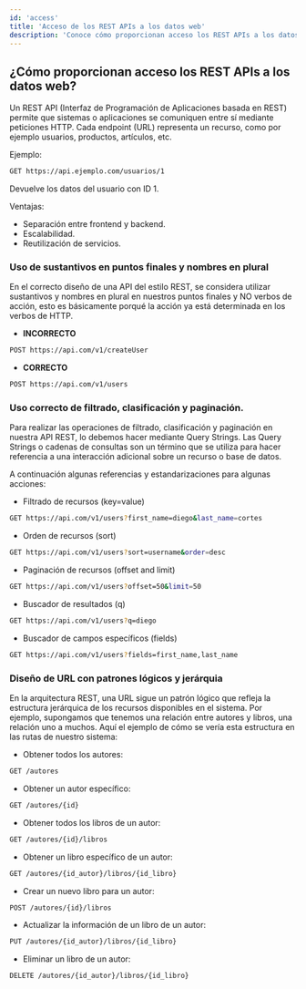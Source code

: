 ```yaml
---
id: 'access'
title: 'Acceso de los REST APIs a los datos web'
description: 'Conoce cómo proporcionan acceso los REST APIs a los datos web'
---
```


## ¿Cómo proporcionan acceso los REST APIs a los datos web?

Un REST API (Interfaz de Programación de Aplicaciones basada en REST) permite que sistemas o aplicaciones se comuniquen entre sí mediante peticiones HTTP. Cada endpoint (URL) representa un recurso, como por ejemplo usuarios, productos, artículos, etc.

Ejemplo: 

```bash
GET https://api.ejemplo.com/usuarios/1
```
Devuelve los datos del usuario con ID 1.

Ventajas:

- Separación entre frontend y backend.
- Escalabilidad.
- Reutilización de servicios.

### Uso de sustantivos en puntos finales y nombres en plural

En el correcto diseño de una API del estilo REST, se considera utilizar sustantivos y nombres en plural en nuestros puntos finales y NO verbos de acción, esto es básicamente porqué la acción ya está determinada en los verbos de HTTP.

- **INCORRECTO**

```bash
POST https://api.com/v1/createUser
```
- **CORRECTO**

```bash
POST https://api.com/v1/users
```

### Uso correcto de filtrado, clasificación y paginación.

Para realizar las operaciones de filtrado, clasificación y paginación en nuestra API REST, lo debemos hacer mediante Query Strings. Las Query Strings o cadenas de consultas son un término que se utiliza para hacer referencia a una interacción adicional sobre un recurso o base de datos.

A continuación algunas referencias y estandarizaciones para algunas acciones:

- Filtrado de recursos (key=value)

```bash
GET https://api.com/v1/users?first_name=diego&last_name=cortes
```

- Orden de recursos (sort)

```bash
GET https://api.com/v1/users?sort=username&order=desc
```

- Paginación de recursos (offset and limit)

```bash
GET https://api.com/v1/users?offset=50&limit=50
```

- Buscador de resultados (q)

```bash
GET https://api.com/v1/users?q=diego
```

- Buscador de campos específicos (fields)

```bash
GET https://api.com/v1/users?fields=first_name,last_name
```

### Diseño de URL con patrones lógicos y jerárquia

En la arquitectura REST, una URL sigue un patrón lógico que refleja la estructura jerárquica de los recursos disponibles en el sistema. Por ejemplo, supongamos que tenemos una relación entre autores y libros, una relación uno a muchos. Aquí el ejemplo de cómo se vería esta estructura en las rutas de nuestro sistema:

- Obtener todos los autores:

```bash
GET /autores
```

- Obtener un autor específico:

```bash
GET /autores/{id}
```

- Obtener todos los libros de un autor:

```bash
GET /autores/{id}/libros
```

- Obtener un libro específico de un autor:

```bash
GET /autores/{id_autor}/libros/{id_libro}
```

- Crear un nuevo libro para un autor:

```bash
POST /autores/{id}/libros
```

- Actualizar la información de un libro de un autor:

```bash
PUT /autores/{id_autor}/libros/{id_libro}
```

- Eliminar un libro de un autor:

```bash
DELETE /autores/{id_autor}/libros/{id_libro}
```